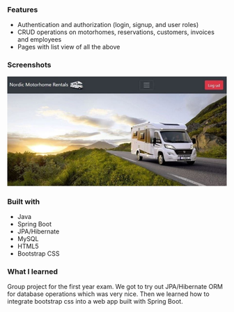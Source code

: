 ### Features

- Authentication and authorization (login, signup, and user roles)
- CRUD operations on motorhomes, reservations, customers, invoices and employees
- Pages with list view of all the above

### Screenshots

![home-view](./images/motorhome.jpg)

### Built with

- Java
- Spring Boot
- JPA/Hibernate
- MySQL
- HTML5
- Bootstrap CSS

### What I learned

Group project for the first year exam. We got to try out JPA/Hibernate ORM for database operations which was very nice. Then we learned how to integrate bootstrap css into a web app built with Spring Boot.
